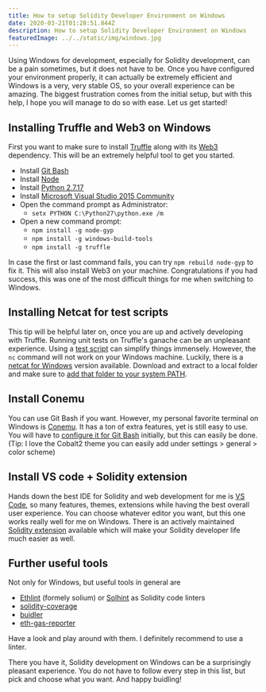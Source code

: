 ```yaml
---
title: How to setup Solidity Developer Environment on Windows
date: 2020-03-21T01:28:51.844Z
description: How to setup Solidity Developer Environment on Windows
featuredImage: ../../static/img/windows.jpg
---
```

Using Windows for development, especially for Solidity development, can be a pain sometimes, but it does not have to be. Once you have configured your environment properly, it can actually be extremely efficient and Windows is a very, very stable OS, so your overall experience can be amazing. The biggest frustration comes from the initial setup, but with this help, I hope you will manage to do so with ease. Let us get started!

## Installing Truffle and Web3 on Windows

First you want to make sure to install [Truffle](https://www.trufflesuite.com/) along with its [Web3](https://github.com/ethereum/web3.js/) dependency. This will be an extremely helpful tool to get you started.

* Install [Git Bash](https://gitforwindows.org/)
* Install [Node](https://nodejs.org/en/download/)
* Install [Python 2.7.17](https://www.python.org/downloads/release/python-2717/)
* Install [Microsoft Visual Studio 2015 Community](https://go.microsoft.com/fwlink/?LinkId=532606&clcid=0x409)
* Open the command prompt as Administrator:
  * `setx PYTHON C:\Python27\python.exe /m`
* Open a new command prompt:
  * `npm install -g node-gyp`
  * `npm install -g windows-build-tools`
  * `npm install -g truffle`

In case the first or last command fails, you can try `npm rebuild node-gyp` to fix it. This will also install Web3 on your machine. Congratulations if you had success, this was one of the most difficult things for me when switching to Windows.

## Installing Netcat for test scripts

This tip will be helpful later on, once you are up and actively developing with Truffle. Running unit tests on Truffle's ganache can be an unpleasant experience. Using a [test script](https://github.com/OpenZeppelin/openzeppelin-test-helpers/blob/abf4d815e6a54f95599284f7df0f17592d0441b2/scripts/test.sh) can simplify things immensely. However, the `nc` command will not work on your Windows machine. Luckily, there is a [netcat for Windows](https://eternallybored.org/misc/netcat/) version available. Download and extract to a local folder and make sure to [add that folder to your system PATH](https://www.architectryan.com/2018/03/17/add-to-the-path-on-windows-10/).

## Install Conemu

You can use Git Bash if you want. However, my personal favorite terminal on Windows is [Conemu](https://conemu.github.io/). It has a ton of extra features, yet is still easy to use. You will have to [configure it for Git Bash](https://superuser.com/a/454381) initially, but this can easily be done. (Tip: I love the Cobalt2 theme you can easily add under settings > general > color scheme)

## Install VS code + Solidity extension

Hands down the best IDE for Solidity and web development for me is [VS Code](https://code.visualstudio.com/), so many features, themes, extensions while having the best overall user experience. You can choose whatever editor you want, but this one works really well for me on Windows. There is an actively maintained [Solidity extension](https://marketplace.visualstudio.com/items?itemName=JuanBlanco.solidity) available which will make your Solidity developer life much easier as well.

## Further useful tools

Not only for Windows, but useful tools in general are

* [Ethlint](https://github.com/duaraghav8/Ethlint) (formely solium) or [Solhint](https://github.com/protofire/solhint) as Solidity code linters
* [solidity-coverage](https://github.com/sc-forks/solidity-coverage)
* [buidler](https://github.com/nomiclabs/buidler)
* [eth-gas-reporter](https://github.com/cgewecke/eth-gas-reporter)

Have a look and play around with them. I definitely recommend to use a linter.

There you have it, Solidity development on Windows can be a surprisingly pleasant experience. You do not have to follow every step in this list, but pick and choose what you want. And happy buidling!

